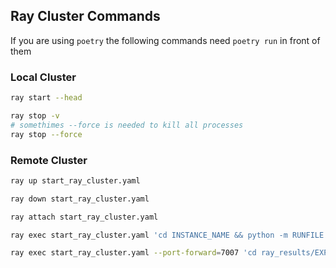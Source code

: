 ## Ray Cluster Commands

If you are using `poetry` the following commands need `poetry run` in front of them

### Local Cluster
```sh
ray start --head
```

```sh
ray stop -v
# somethimes --force is needed to kill all processes
ray stop --force
```

### Remote Cluster

```sh
ray up start_ray_cluster.yaml
```

```sh
ray down start_ray_cluster.yaml
```

```sh
ray attach start_ray_cluster.yaml
```

```sh
ray exec start_ray_cluster.yaml 'cd INSTANCE_NAME && python -m RUNFILE' &
```

```sh
ray exec start_ray_cluster.yaml --port-forward=7007 'cd ray_results/EXPERIMENT_NAME && source /opt/conda/etc/profile.d/conda.sh && tensorboard --logdir=. --port=7007'
```